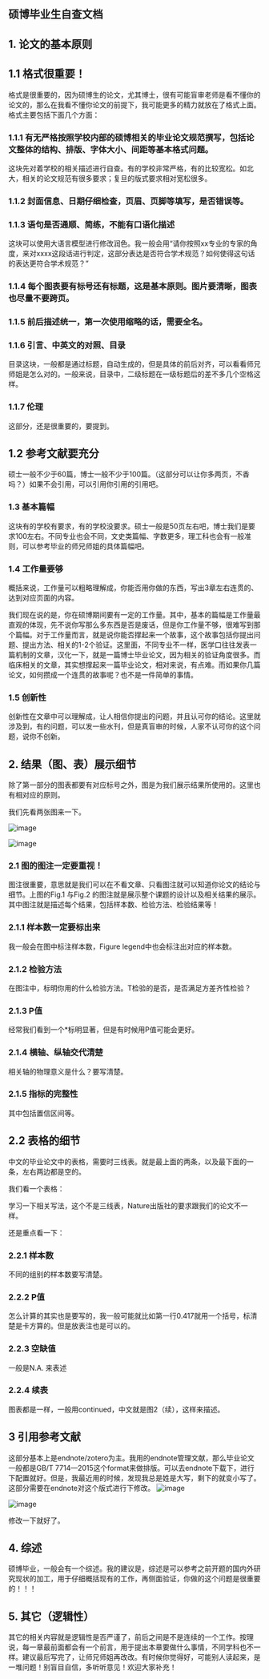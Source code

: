## 硕博毕业生自查文档

## 1. 论文的基本原则

## 1.1 格式很重要！

格式是很重要的，因为硕博生的论文，尤其博士，很有可能盲审老师是看不懂你的论文的，那么在我看不懂你论文的前提下，我可能更多的精力就放在了格式上面。格式主要包括下面几个方面：

### 1.1.1 有无严格按照学校内部的硕博相关的毕业论文规范撰写，包括论文整体的结构、排版、字体大小、间距等基本格式问题。

这块先对着学校的相关描述进行自查。有的学校非常严格，有的比较宽松。如北大，相关的论文规范有很多要求；复旦的版式要求相对宽松很多。



### 1.1.2 封面信息、日期仔细检查，页眉、页脚等填写，是否错误等。



### 1.1.3 语句是否通顺、简练，不能有口语化描述

这块可以使用大语言模型进行修改润色。我一般会用“请你按照xx专业的专家的角度，来对xxxx这段话进行判定，这部分表达是否符合学术规范？如何使得这句话的表达更符合学术规范？”



### 1.1.4 每个图表要有标号还有标题，这是基本原则。图片要清晰，图表也尽量不要跨页。



### 1.1.5 前后描述统一，第一次使用缩略的话，需要全名。

### 1.1.6 引言、中英文的对照、目录
目录这块，一般都是通过标题，自动生成的，但是具体的前后对齐，可以看看师兄师姐是怎么对的。一般来说，目录中，二级标题在一级标题后的差不多几个空格这样。

### 1.1.7 伦理
这部分，还是很重要的，要提到。

## 1.2 参考文献要充分

硕士一般不少于60篇，博士一般不少于100篇。（这部分可以让你多两页，不香吗？）如果不会引用，可以引用你引用的引用吧。



### 1.3 基本篇幅

这块有的学校有要求，有的学校没要求。硕士一般是50页左右吧，博士我们是要求100左右。不同专业也会不同，文史类篇幅、字数更多，理工科也会有一般准则，可以参考毕业的师兄师姐的具体篇幅吧。



### 1.4 工作量要够

概括来说，工作量可以粗略理解成，你能否用你做的东西，写出3章左右连贯的、达到对应页面的内容。

我们现在说的是，你在硕博期间要有一定的工作量。其中，基本的篇幅是工作量最直观的体现，先不说你写那么多东西是否是废话，但是你工作量不够，很难写到那个篇幅。对于工作量而言，就是说你能否撑起来一个故事，这个故事包括你提出问题、提出方法、相关的1-2个验证。这里面，不同专业不一样，医学口往往发表一篇机制的文章，汉化一下，就是一篇博士毕业论文，因为相关的验证角度很多。而临床相关的文章，其实想撑起来一篇毕业论文，相对来说，有点难。而如果你几篇论文，如何攒成一个连贯的故事呢？也不是一件简单的事情。



### 1.5 创新性

创新性在文章中可以理解成，让人相信你提出的问题，并且认可你的结论。这里就涉及到，有的问题，可以发一些水刊，但是真盲审的时候，人家不认可你的这个问题，说你不创新。





## 2. 结果（图、表）展示细节

除了第一部分的图表都要有对应标号之外，图是为我们展示结果所使用的。这里也有相对应的原则。

我们先看两张图来一下。

![image](https://github.com/zonechen1994/Chinese_graduation_checklist/assets/47493620/64251370-177a-43af-acba-05f93bd74a7a)



![image](https://github.com/zonechen1994/Chinese_graduation_checklist/assets/47493620/eeaa1139-c7f6-4c7f-95f3-251a1e352920)



### 2.1 图的图注一定要重视！

图注很重要，意思就是我们可以在不看文章、只看图注就可以知道你论文的结论与细节。上图的Fig.1 与Fig.2 的图注就是展示整个课题的设计以及相关结果的展示。其中图注就是描述每个结果，包括样本数、检验方法、检验结果等！



### 2.1.1 样本数一定要标出来

我一般会在图中标注样本数，Figure legend中也会标注出对应的样本数。



### 2.1.2 检验方法

在图注中，标明你用的什么检验方法。T检验的是否，是否满足方差齐性检验？



### 2.1.3 P值 

经常我们看到一个*标明显著，但是有时候用P值可能会更好。



### 2.1.4 横轴、纵轴交代清楚

相关轴的物理意义是什么？要写清楚。



### 2.1.5 指标的完整性

其中包括置信区间等。





## 2.2 表格的细节

中文的毕业论文中的表格，需要时三线表。就是最上面的两条，以及最下面的一条，左右两边都是空的。

我们看一个表格：




学习一下相关写法，这个不是三线表，Nature出版社的要求跟我们的论文不一样。

还是重点看一下：

### 2.2.1 样本数

不同的组别的样本数要写清楚。



### 2.2.2 P值

怎么计算的其实也是要写的，我一般可能就比如第一行0.417就用一个括号，标清楚是卡方算的。但是放表注也是可以的。



### 2.2.3 空缺值

一般是N.A. 来表述



### 2.2.4 续表

图表都是一样，一般用continued，中文就是图2（续），这样来描述。



## 3 引用参考文献

这部分基本上是endnote/zotero为主。我用的endnote管理文献，那么毕业论文一般都是GB/T 7714—2015这个format来做排版。可以去endnote下载下，进行下配置就好。但是，我最近用的时候，发现我总是姓是大写，剩下的就变小写了。这部分需要在endnote对这个版式进行下修改。
![image](https://github.com/zonechen1994/Chinese_graduation_checklist/assets/47493620/c1f0b83e-12fa-4236-9160-3c4af8055f07)

![image](https://github.com/zonechen1994/Chinese_graduation_checklist/assets/47493620/eca91487-a929-402a-bfe9-c78f3130daa2)



修改一下就好了。


## 4. 综述
硕博毕业，一般会有一个综述。我的建议是，综述是可以参考之前开题的国内外研究现状的加工，用于仔细概括现有的工作，再侧面验证，你做的这个问题是很重要的！！！



## 5. 其它（逻辑性）

其它的相关内容就是逻辑性是否严谨了，前后之间是不是连续的一个工作。按理说，每一章最前面都会有一个前言，用于提出本章要做什么事情，不同学科也不一样。建议最后写完了，让师兄师姐再改改。有时候你觉得好，可能别人读起来，是一堆问题！别盲目自信，多听听意见！欢迎大家补充！
